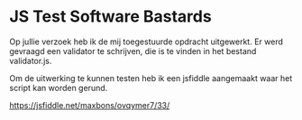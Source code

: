 # JS Test Software Bastards

Op jullie verzoek heb ik de mij toegestuurde opdracht uitgewerkt. Er werd gevraagd een validator te schrijven, die is te vinden in het bestand validator.js. 

Om de uitwerking te kunnen testen heb ik een jsfiddle aangemaakt waar het script kan worden gerund.

https://jsfiddle.net/maxbons/ovqymer7/33/ 
